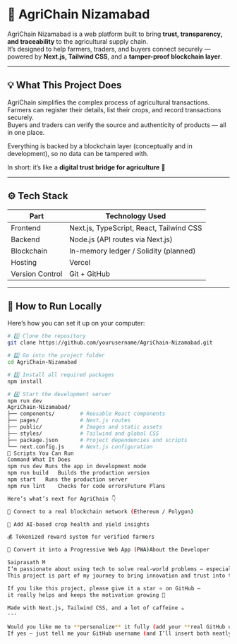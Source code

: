 # 🌾 AgriChain Nizamabad

AgriChain Nizamabad is a web platform built to bring **trust, transparency, and traceability** to the agricultural supply chain.  
It’s designed to help farmers, traders, and buyers connect securely — powered by **Next.js, Tailwind CSS**, and a **tamper-proof blockchain layer**.

---

## 💡 What This Project Does

AgriChain simplifies the complex process of agricultural transactions.  
Farmers can register their details, list their crops, and record transactions securely.  
Buyers and traders can verify the source and authenticity of products — all in one place.

Everything is backed by a blockchain layer (conceptually and in development), so no data can be tampered with.  

In short: it’s like a **digital trust bridge for agriculture** 🌿

---

## ⚙️ Tech Stack

| Part | Technology Used |
|------|-----------------|
| Frontend | Next.js, TypeScript, React, Tailwind CSS |
| Backend | Node.js (API routes via Next.js) |
| Blockchain | In-memory ledger / Solidity (planned) |
| Hosting | Vercel |
| Version Control | Git + GitHub |

---

## 🚀 How to Run Locally

Here’s how you can set it up on your computer:

```bash
# 1️⃣ Clone the repository
git clone https://github.com/yourusername/AgriChain-Nizamabad.git

# 2️⃣ Go into the project folder
cd AgriChain-Nizamabad

# 3️⃣ Install all required packages
npm install

# 4️⃣ Start the development server
npm run dev
AgriChain-Nizamabad/
├── components/        # Reusable React components
├── pages/             # Next.js routes
├── public/            # Images and static assets
├── styles/            # Tailwind and global CSS
├── package.json       # Project dependencies and scripts
└── next.config.js     # Next.js configuration
🧠 Scripts You Can Run
Command	What It Does
npm run dev	Runs the app in development mode
npm run build	Builds the production version
npm start	Runs the production server
npm run lint	Checks for code errorsFuture Plans

Here’s what’s next for AgriChain 👇

🔗 Connect to a real blockchain network (Ethereum / Polygon)

🤖 Add AI-based crop health and yield insights

💰 Tokenized reward system for verified farmers

📱 Convert it into a Progressive Web App (PWA)About the Developer

Saiprasath M
I’m passionate about using tech to solve real-world problems — especially in agriculture, fintech, and sustainability.
This project is part of my journey to bring innovation and trust into the agri supply chain.A Small Note

If you like this project, please give it a star ⭐ on GitHub —
it really helps and keeps the motivation growing 🌱

Made with Next.js, Tailwind CSS, and a lot of caffeine ☕
---

Would you like me to **personalize** it fully (add your **real GitHub username** and once you deploy, your **live Vercel link** too)?  
If yes — just tell me your GitHub username (and I’ll insert both neatly).
